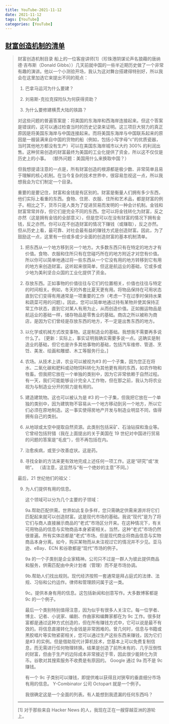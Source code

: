 ```yaml
---
title: YouTube-2021-11-12
date: 2021-11-12
tags: [YouTube]
categories: [YouTube]
---
```


## [财富创造机制的清单](https://blog.rongarret.info/2009/10/catalog-of-wealth-creation-mechanisms.html)

> 财富创造机制目录
> 船上的一位客座讲师[1]（珍珠港阴谋论声名狼藉的唐纳德·吉布斯（Donald Gibbs））几天前就中国的一些半近期历史做了一个非常有趣的演讲。他以一个小测验开场，我认为这对舞台搭建得特别好，所以我会在这里加选它来提出不同的观点：
>
> 1. 巴拿马运河为什么要建？
>
> 2. 刘易斯-克拉克探险队为何获得资助？
>
> 3. 为什么要修建横贯大陆的铁路？
>
> 对这些问题的普遍答案是：将美国的东海岸和西海岸连接起来。但这个答案是错误的，这可以通过检查当时的历史记录来证明。这三项巨大努力的真正原因是将美国东海岸与中国连接起来。而将美国东海岸与中国联系起来的原因是一艘装满来自中国的货物的船（例如，包括小写字母“c”的优质瓷器，当时其他地方都没有生产）可以在美国东海岸城市以大约 300% 的利润出售。这种贸易创造的财富最终为美国的工业化提供了资金，所以这不仅仅是历史上的小事。 （额外问题：美国用什么来换取中国？）
>
> 但我想提请注意的一点是，所有财富创造的根源都是极少数、非常简单且易于理解的核心机制。在当今复杂的技术世界中，很容易忽视这一点，所以我想我会为它们制定一个目录。
>
> 重要的是要记住，财富和金钱是有区别的。财富是衡量人们拥有多少东西，他们实际上看重的东西。食物、住房、衣服、住所和艺术品，都是财富的例子。相比之下，货币只是人类为了促进贸易而发明的一种会计机制。金钱和财富常常并存，但它们是完全不同的东西。您可以将金钱转化为财富，反之亦然（这是拥有金钱的全部意义），但是您可以在没有财富的情况下拥有金钱，反之亦然。你可以在不创造财富的情况下赚钱（或赚取），反之亦然。但从历史上看，最可靠、对社会最有益的赚钱方式是创造财富。因此，为了鼓励这一点，这里有一份或多或少全面的创造财富的基本机制清单。
>
> 1. 把东西从一个地方移到另一个地方。大多数东西只有在特定的地方才有价值。食物、衣服和住所只有在您碰巧所在的地方附近才对您有价值。所以你可以简单地通过将一些东西从一个它没有用的地方转移到它有用的地方来创造财富。这听起来很简单，但这是航运业的基础，它或多或少地为美利坚合众国的工业化提供了资金。
> 2. 存放东西。正如事物的价值往往与它们的位置相关，价值也往往与特定的时间相关。例如，冬天的外套比夏天更有用。将物品保持在可用状态直到它们变得有用通常是一项重要的工作（考虑一下在过季时保持水果和蔬菜可用的问题）。因此，您可以简单地通过持有某物并使其保持正常工作状态，直到它对某人有用为止，从而创造价值。正如搬运物品是航运业的基础一样，储存物品是零售业的基础。商店之所以被称为商店，是因为它们曾经是存放东西的地方，不一定是出售东西的地方。
> 3. 以化学或机械方式改变事物。这是制造业的基础。我想我不需要再多说什么了。 [更新：实际上，事实证明我确实需要多说一点。这确实是制造业的基础，但它也是许多其他事物的基础，包括汽车维修、管道、烹饪、美发、绘画和雕塑、木工等服务行业。]
> 4. 农场。从技术上讲，农业可以被视为#3 的一个子集，因为您正在将水、二氧化碳和肥料或动物饲料转化为其他更有用的东西，如农作物和牲畜。但我把它放在一个单独的类别中，因为它非常依赖于自然过程。有一天，我们可能能够设计完全人工作物，但在那之前，我认为将农业视为与制造业分开的努力是有用的。
> 5. 建造建筑物。这也可以被认为是 #3 的一个子集，但我把它放在一个单独的类别中，因为建筑物不容易从一个地方移动到另一个地方，所以它们必须在原地制造。这一事实使得房地产开发与制造业明显不同，值得拥有自己的类别。
> 6. 从地球或太空中提取自然资源。此类别包括采矿、石油钻探和渔业等。它曾经包括狩猎（我在上面提出的关于美国在 19 世纪对中国进行贸易的问题的答案是“毛皮”），但不再包括在内。
> 7. 治愈疾病，或至少改善症状。这是药。
>
> 8. 寻找全新的方法来更有效地完成上述任何一项工作。这是“研究”或“发明”。 （请注意，这显然与“有一个绝妙的主意”不同。）
>
> 最后，21 世纪他们的祖父：
>
> 9. 为人们提供有用的信息。
>
>    这个领域可以分为几个主要的子领域：
>
>    9a.帮助匹配供需。世界如此复杂多样，您只需确定供需来源并将它们匹配起来就可以创造财富。这是现代市场的基础。我说“现代”是为了将它们与商人直接展示商品的“老式”市场区分开来。在这种情况下，有关可用物品的信息与实物商品本身紧密相关。当然，这种“老式”市场仍然很普遍。所有实体店都是“老式”市场。但是现代商业将商品信息与实物商品本身分离。如今，购买某物而从未注视过它的情况并不少见。亚马逊、eBay、ECN 和谷歌都是“现代”市场的例子。
>
>    9a 的一个子类别是企业家精神。公司只不过是一群人为彼此提供商品和服务，供需匹配由中央计划者（管理）而不是市场协调。
>
>    9b.帮助人们找出规则。现代经济按照一套通常是拜占庭式的法律、法规、习俗和公约运作。律师和管理顾问属于这一类。
>
>    9c。提供本身有用的信息。这包括新闻和创意写作。大多数博客都是 9c 的一个例子。
>
>    最后一个类别特别值得注意，因为似乎有很多人关注它。每一位学者、博主、记者、小说家、编剧、作曲家和编舞家都在为 9c 工作。很多财富都是通过这种方式创造的，但在所有赚钱方式中，它可以说是最不有效的。将信息直接转化为金钱是非常困难的。曾几何时，信息与书籍或黑胶唱片等实物紧密相关，您可以通过生产这些东西来赚钱，因为它们是#3 的实例。但是借助现代计算机技术，您基本上可以免费复制信息，而无需进行任何物理转换。结果是创造了前所未有的、几乎压倒性的财富，但由于生产的边际成本非常接近于零，因此很少能转化为货币。谷歌对其搜索服务不收费是有原因的。 Google 通过 9a 而不是 9c 赚钱。
>
>    有一个 9c 子类别可以赚钱，即提供难以获得且对狭窄的垂直细分市场有用的信息。 Y-Combinator 公司 Octopart 就是一个例子。
>
>    我很确定这是一个全面的列表。有人能想到我遗漏的任何东西吗？
>
> ---
>
> [1] 对于那些来自 Hacker News 的人，我现在正在一艘穿越亚洲的游轮上。
